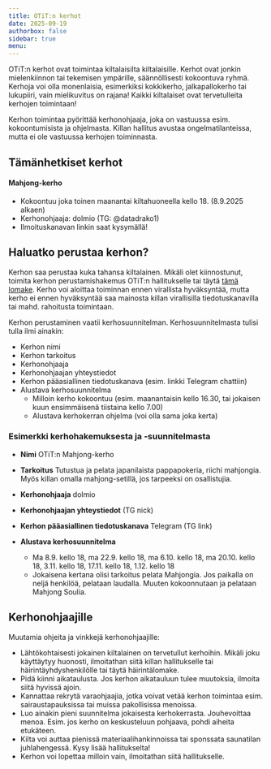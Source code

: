 ```yaml
---
title: OTiT:n kerhot
date: 2025-09-19
authorbox: false
sidebar: true
menu:
---
```

OTiT:n kerhot ovat toimintaa kiltalaisilta kiltalaisille. Kerhot ovat jonkin mielenkiinnon tai tekemisen ympärille, säännöllisesti kokoontuva ryhmä. Kerhoja voi olla monenlaisia, esimerkiksi kokkikerho, jalkapallokerho tai lukupiiri, vain mielikuvitus on rajana! Kaikki kiltalaiset ovat tervetulleita kerhojen toimintaan!

Kerhon toimintaa pyörittää kerhonohjaaja, joka on vastuussa esim. kokoontumisista ja ohjelmasta. Killan hallitus avustaa ongelmatilanteissa, mutta ei ole vastuussa kerhojen toiminnasta.

## Tämänhetkiset kerhot

#### Mahjong-kerho
- Kokoontuu joka toinen maanantai kiltahuoneella kello 18. (8.9.2025 alkaen)
- Kerhonohjaaja: dolmio (TG: @datadrako1)
- Ilmoituskanavan linkin saat kysymällä!

## Haluatko perustaa kerhon?

Kerhon saa perustaa kuka tahansa kiltalainen. Mikäli olet kiinnostunut, toimita kerhon perustamishakemus OTiT:n hallitukselle tai täytä [tämä lomake](https://forms.gle/4Qi4tw1aWFWP2AsQ6). Kerho voi aloittaa toiminnan ennen virallista hyväksyntää, mutta kerho ei ennen hyväksyntää saa mainosta killan virallisilla tiedotuskanavilla tai mahd. rahoitusta toimintaan.

Kerhon perustaminen vaatii kerhosuunnitelman. Kerhosuunnitelmasta tulisi tulla ilmi ainakin:

- Kerhon nimi
- Kerhon tarkoitus
- Kerhonohjaaja
- Kerhonohjaajan yhteystiedot
- Kerhon pääasiallinen tiedotuskanava (esim. linkki Telegram chattiin)
- Alustava kerhosuunnitelma
  - Milloin kerho kokoontuu (esim. maanantaisin kello 16.30, tai jokaisen kuun ensimmäisenä tiistaina kello 7.00)
  - Alustava kerhokerran ohjelma (voi olla sama joka kerta)

### Esimerkki kerhohakemuksesta ja -suunnitelmasta

- **Nimi** OTiT:n Mahjong-kerho
- **Tarkoitus** Tutustua ja pelata japanilaista pappapokeria, riichi mahjongia. Myös killan omalla mahjong-setillä, jos tarpeeksi on osallistujia.
- **Kerhonohjaaja** dolmio
- **Kerhonohjaajan yhteystiedot** (TG nick)
- **Kerhon pääasiallinen tiedotuskanava** Telegram (TG link)

- **Alustava kerhosuunnitelma**
  - Ma 8.9. kello 18, ma 22.9. kello 18, ma 6.10. kello 18, ma 20.10. kello 18, 3.11. kello 18, 17.11. kello 18, 1.12. kello 18
  - Jokaisena kertana olisi tarkoitus pelata Mahjongia. Jos paikalla on neljä henkilöä, pelataan laudalla. Muuten kokoonnutaan ja pelataan Mahjong Soulia.

## Kerhonohjaajille

Muutamia ohjeita ja vinkkejä kerhonohjaajille:

- Lähtökohtaisesti jokainen kiltalainen on tervetullut kerhoihin. Mikäli joku käyttäytyy huonosti, ilmoitathan siitä killan hallitukselle tai häirintäyhdyshenkilölle tai täytä häirintälomake.
- Pidä kiinni aikataulusta. Jos kerhon aikatauluun tulee muutoksia, ilmoita siitä hyvissä ajoin.
- Kannattaa rekrytä varaohjaajia, jotka voivat vetää kerhon toimintaa esim. sairaustapauksissa tai muissa pakollisissa menoissa.
- Luo ainakin pieni suunnitelma jokaisesta kerhokerrasta. Jouhevoittaa menoa. Esim. jos kerho on keskusteluun pohjaava, pohdi aiheita etukäteen.
- Kilta voi auttaa pienissä materiaalihankinnoissa tai sponssata saunatilan juhlahengessä. Kysy lisää hallitukselta!
- Kerhon voi lopettaa milloin vain, ilmoitathan siitä hallitukselle.
